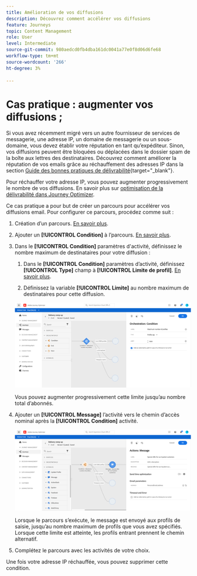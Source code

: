 ```yaml
---
title: Amélioration de vos diffusions
description: Découvrez comment accélérer vos diffusions
feature: Journeys
topic: Content Management
role: User
level: Intermediate
source-git-commit: 980aedcd0fb4dba161dc0041a77e0f8d06d6fe68
workflow-type: tm+mt
source-wordcount: '266'
ht-degree: 3%

---
```



# Cas pratique : augmenter vos diffusions ;

Si vous avez récemment migré vers un autre fournisseur de services de messagerie, une adresse IP, un domaine de messagerie ou un sous-domaine, vous devez établir votre réputation en tant qu’expéditeur. Sinon, vos diffusions peuvent être bloquées ou déplacées dans le dossier spam de la boîte aux lettres des destinataires. Découvrez comment améliorer la réputation de vos emails grâce au réchauffement des adresses IP dans la section [Guide des bonnes pratiques de délivrabilité](https://experienceleague.adobe.com/docs/deliverability-learn/deliverability-best-practice-guide/additional-resources/generic-resources/increase-reputation-with-ip-warming.html){target=&quot;_blank&quot;}.

Pour réchauffer votre adresse IP, vous pouvez augmenter progressivement le nombre de vos diffusions. En savoir plus sur [optimisation de la délivrabilité dans Journey Optimizer](../deliverability.md).

Ce cas pratique a pour but de créer un parcours pour accélérer vos diffusions email. Pour configurer ce parcours, procédez comme suit :

1. Création d’un parcours. [En savoir plus](journey-gs.md).

1. Ajouter un **[!UICONTROL Condition]** à l’parcours. [En savoir plus](condition-activity.md).

1. Dans le **[!UICONTROL Condition]** paramètres d&#39;activité, définissez le nombre maximum de destinataires pour votre diffusion :

   1. Dans le **[!UICONTROL Condition]** paramètres d’activité, définissez **[!UICONTROL Type]** champ à **[!UICONTROL Limite de profil]**. [En savoir plus](condition-activity.md#profile_cap).

   1. Définissez la variable **[!UICONTROL Limite]** au nombre maximum de destinataires pour cette diffusion.

   ![](../assets/profile-cap-condition.png)

   Vous pouvez augmenter progressivement cette limite jusqu’au nombre total d’abonnés.

1. Ajouter un **[!UICONTROL Message]** l’activité vers le chemin d’accès nominal après la **[!UICONTROL Condition]** activité.

   ![](../assets/ramp-up-deliveries-message.png)

   Lorsque le parcours s’exécute, le message est envoyé aux profils de saisie, jusqu’au nombre maximum de profils que vous avez spécifiés. Lorsque cette limite est atteinte, les profils entrant prennent le chemin alternatif.

1. Complétez le parcours avec les activités de votre choix.

Une fois votre adresse IP réchauffée, vous pouvez supprimer cette condition.






